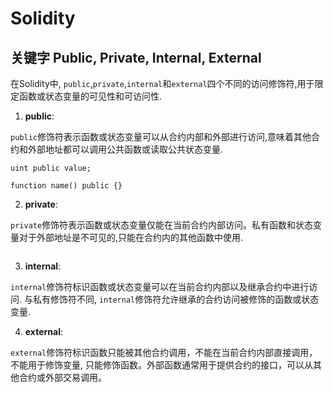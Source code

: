 # Solidity

## 关键字 Public, Private, Internal, External

在Solidity中, `public`,`private`,`internal`和`external`四个不同的访问修饰符,用于限定函数或状态变量的可见性和可访问性.

1. **public**:

`public`修饰符表示函数或状态变量可以从合约内部和外部进行访问,意味着其他合约和外部地址都可以调用公共函数或读取公共状态变量.

```solidity
uint public value;

function name() public {}
```

2. **private**:

`private`修饰符表示函数或状态变量仅能在当前合约内部访问。私有函数和状态变量对于外部地址是不可见的,只能在合约内的其他函数中使用.

```solidity

```

3. **internal**:

`internal`修饰符标识函数或状态变量可以在当前合约内部以及继承合约中进行访问. 与私有修饰符不同, `internal`修饰符允许继承的合约访问被修饰的函数或状态变量.

4. **external**:

`external`修饰符标识函数只能被其他合约调用，不能在当前合约内部直接调用，不能用于修饰变量, 只能修饰函数。外部函数通常用于提供合约的接口，可以从其他合约或外部交易调用。
